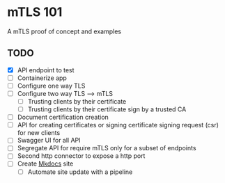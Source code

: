 # mTLS 101

A mTLS proof of concept and examples

## TODO

* [x] API endpoint to test
* [ ] Containerize app
* [ ] Configure one way TLS
* [ ] Configure two way TLS --> mTLS
    * [ ] Trusting clients by their certificate
    * [ ] Trusting clients by their certificate sign by a trusted CA
* [ ] Document certification creation
* [ ] API for creating certificates or signing certificate signing request (csr) for new clients
* [ ] Swagger UI for all API
* [ ] Segregate API for require mTLS only for a subset of endpoints
* [ ] Second http connector to expose a http port
* [ ] Create [Mkdocs](https://squidfunk.github.io/mkdocs-material/) site
    * [ ] Automate site update with a pipeline
